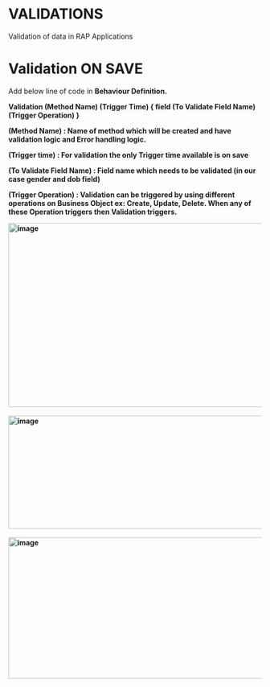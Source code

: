 # VALIDATIONS
Validation of data in RAP Applications


# Validation ON SAVE

Add below line of code in <b/>Behaviour Definition<b/>.

Validation (Method Name) (Trigger Time) { field (To Validate Field Name) (Trigger Operation)  }

**(Method Name)** : Name of method which will be created and have validation logic and Error handling logic.

**(Trigger time)** : For validation the only Trigger time available is on save

**(To Validate Field Name)** : Field name which needs to be validated (in our case gender and dob field)

**(Trigger Operation)**  : Validation can be triggered by using different operations on Business Object ex: Create, Update, Delete. When any of these Operation triggers then Validation triggers.

<img width="648" height="366" alt="image" src="https://github.com/user-attachments/assets/d855fdf2-9ceb-4c0d-abe6-59b9f250e0c2" />
<br/><br/>
<img width="663" height="225" alt="image" src="https://github.com/user-attachments/assets/bd68e6d2-a4fb-456f-b8cb-5f823d7999ce" />
<br/><br/>
<img width="773" height="281" alt="image" src="https://github.com/user-attachments/assets/cc2a7963-e05a-4b55-85ff-957b088d5a2d" />
<br/><br/>
